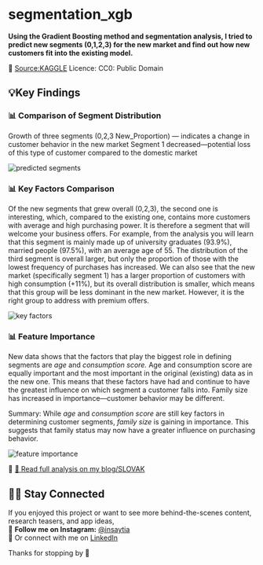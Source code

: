 # segmentation_xgb

**Using the Gradient Boosting method and segmentation analysis, I tried to predict new segments (0,1,2,3) for the new market 
and find out how new customers fit into the existing model.**

🔗 [Source:KAGGLE](https://www.kaggle.com/datasets/vetrirah/customer/data)
Licence: CC0: Public Domain


## 💡Key Findings

### 📊 Comparison of Segment Distribution
Growth of three segments (0,2,3 New_Proportion) — indicates a change in customer behavior in the new market
Segment 1 decreased—potential loss of this type of customer compared to the domestic market

![predicted segments](https://github.com/user-attachments/assets/c8b73115-63a4-4a15-b907-8f94e3214017)

### 📊 Key Factors Comparison
Of the new segments that grew overall (0,2,3), the second one is interesting, which, compared to the existing one, contains more customers with average and high purchasing power. It is therefore a segment that will welcome your business offers. For example, from the analysis you will learn that this segment is mainly made up of university graduates (93.9%), married people (97.5%), with an average age of 55. The distribution of the third segment is overall larger, but only the proportion of those with the lowest frequency of purchases has increased. We can also see that the new market (specifically segment 1) has a larger proportion of customers with high consumption (+11%), but its overall distribution is smaller, which means that this group will be less dominant in the new market. However, it is the right group to address with premium offers.

![key factors](https://github.com/user-attachments/assets/7cab898d-18b6-4f42-b411-2b49d8c25e7d)

### 📊 Feature Importance
New data shows that the factors that play the biggest role in defining segments are *age* and *consumption score.*
Age and consumption score are equally important and the most important in the original (existing) data as in the new one. This means that these factors have had and continue to have the greatest influence on which segment a customer falls into.
Family size has increased in importance—customer behavior may be different.

Summary: While *age* and *consumption score* are still key factors in determining customer segments, *family size* is gaining in importance. This suggests that family status may now have a greater influence on purchasing behavior.

![feature importance](https://github.com/user-attachments/assets/3f68b488-037a-481a-a929-957f852bbd9d)


🔗 [📖 Read full analysis on my blog/SLOVAK](https://mvalachova.com/blog/?blogPost=kto-su-vasi-potencialni-zakaznici-vyuzitie-strojoveho-ucenia-na-segmentaciu)

## 🙋‍♀️ Stay Connected

If you enjoyed this project or want to see more behind-the-scenes content, research teasers, and app ideas,  
📲 **Follow me on Instagram:** [@insaytia](https://www.instagram.com/insaytia/)  
💼 Or connect with me on [LinkedIn](https://www.linkedin.com/in/michaela-valachová-a0a08ab9/)

Thanks for stopping by 💙


